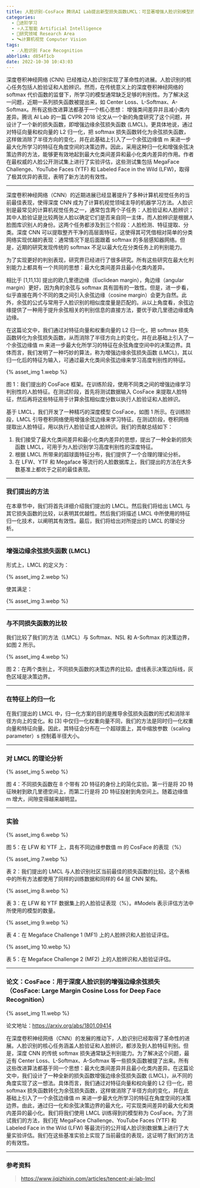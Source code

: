 ```yaml
---
title: 人脸识别-CosFace 腾讯AI Lab提出新型损失函数LMCL：可显著增强人脸识别模型的判别能力
categories:
  - 🌙进阶学习
  - ⭐人工智能 Artificial Intelligence
  - 💫研究领域 Research Area
  - 🛰️计算机视觉 Computer Vision
tags:
  - ☄️人脸识别 Face Recognition
abbrlink: d854f1cb
date: 2022-10-30 10:43:03
---
```


深度卷积神经网络 (CNN) 已经推动人脸识别实现了革命性的进展。人脸识别的核心任务包括人脸验证和人脸辨识。然而，在传统意义上的深度卷积神经网络的 softmax 代价函数的监督下，所学习的模型通常缺乏足够的判别性。为了解决这一问题，近期一系列损失函数被提出来，如 Center Loss、L-Softmax、A-Softmax。所有这些改进算法都基于一个核心思想： 增强类间差异并且减小类内差异。腾讯 AI Lab 的一篇 CVPR 2018 论文从一个新的角度研究了这个问题，并设计了一个新的损失函数，即增强边缘余弦损失函数 (LMCL)。更具体地说，通过对特征向量和权向量的 L2 归一化，把 softmax 损失函数转化为余弦损失函数，这样做消除了半径方向的变化，并在此基础上引入了一个余弦边缘值 m 来进一步最大化所学习的特征在角度空间的决策边界。因此，采用这种归一化和增强余弦决策边界的方法，能够更有效地起到最大化类间差异和最小化类内差异的作用。作者在最权威的人脸公开测试集上进行了实验评估，这些测试集包括 MegaFace Challenge、YouTube Faces (YTF) 和 Labeled Face in the Wild (LFW)，取得了极其优异的表现，表明了新方法的有效性。

<!--more-->

***

深度卷积神经网络（CNN）的近期进展已经显著提升了多种计算机视觉任务的当前最佳表现，使得深度 CNN 成为了计算机视觉领域主导的机器学习方法。人脸识别是最常见的计算机视觉任务之一，通常包含两个子任务：人脸验证和人脸辨识；其中人脸验证是比较两张人脸以确定它们是否来自同一主体，而人脸辨识是根据人脸图库识别人的身份。这两个任务都涉及到三个阶段：人脸检测、特征提取、分类。深度 CNN 可以提取整齐干净的高层面特征，这使得其可凭借相对简单的分类网络实现优越的表现：通常情况下是后面跟着 softmax 的多层感知器网络。但是，近期的研究发现传统的 softmax 不足以最大化在分类任务上的判别能力。

为了实现更好的判别表现，研究界已经进行了很多研究。所有这些研究在最大化判别能力上都具有一个共同的思想：最大化类间差异且最小化类内差异。

相比于 [1,11,13] 提出的欧几里德边缘（Euclidean margin），角边缘（angular margin）更好，因为角的余弦与 softmax 具有固有的一致性。但是，进一步看，似乎直接在两个不同的类之间引入余弦边缘（cosine margin）会更为自然。此外，余弦的公式与常用于人脸识别的相似度度量是匹配的。从以上角度看，余弦边缘提供了一种用于提升余弦相关的判别信息的直接方法，要优于欧几里德边缘或角边缘。

在这篇论文中，我们通过对特征向量和权重向量的 L2 归一化，把 softmax 损失函数转化为余弦损失函数，从而消除了半径方向上的变化，并在此基础上引入了一个余弦边缘值 m 来进一步最大化所学习的特征在余弦角度空间中的决策边界。具体而言，我们发明了一种巧妙的算法，称为增强边缘余弦损失函数 (LMCL)，其以归一化后的特征为输入，可通过最大化类间余弦边缘来学习高度判别性的特征。

{% asset_img 1.webp %}

图 1：我们提出的 CosFace 框架。在训练阶段，使用不同类之间的增强边缘学习判别性的人脸特征。在测试阶段，首先将测试数据输入 CosFace 来提取人脸特征，然后再将这些特征用于计算余弦相似度分数以执行人脸验证和人脸辨识。

基于 LMCL，我们开发了一种精巧的深度模型 CosFace，如图 1 所示。在训练阶段，LMCL 引导卷积网络使用增强余弦边缘来学习特征。在测试阶段，卷积网络提取出人脸特征，用以执行人脸验证或人脸辨识。我们的贡献总结如下：
1. 我们接受了最大化类间差异和最小化类内差异的思想，提出了一种全新的损失函数 LMCL，可用于为人脸识别学习高度判别性的深度特征。
2. 根据 LMCL 所带来的超球面特征分布，我们提供了一个合理的理论分析。
3. 在 LFW、YTF 和 Megaface 等流行的人脸数据库上，我们提出的方法在大多数基准上都优于之前的最佳表现。

***

### 我们提出的方法

在本章节中，我们将首先详细介绍我们提出的 LMCL。然后我们将给出 LMCL 与其它损失函数的比较，以表明其优越性。然后我们将描述 LMCL 中所使用的特征归一化技术，以阐明其有效性。最后，我们将给出对所提出的 LMCL 的理论分析。

***

### 增强边缘余弦损失函数 (LMCL)

形式上，LMCL 的定义为：

{% asset_img 2.webp %}

使其满足：

{% asset_img 3.webp %}

***

### 与不同损失函数的比较

我们比较了我们的方法（LMCL）与 Softmax、NSL 和 A-Softmax 的决策边界，如图 2 所示。

{% asset_img 4.webp %}

图 2：在两个类别上，不同损失函数的决策边界的比较。虚线表示决策边际线，灰色区域是决策边界。

***

### 在特征上的归一化

在我们提出的 LMCL 中，归一化方案的目的是推导余弦损失函数的形式和消除半径方向上的变化。和 [3] 中仅归一化权重向量不同，我们的方法是同时归一化权重向量和特征向量。因此，其特征会分布在一个超球面上，其中缩放参数（scaling parameter）s 控制着半径大小。

***

### 对 LMCL 的理论分析

{% asset_img 5.webp %}

图 4：不同损失函数在 8 个带有 2D 特征的身份上的简化实验。第一行是将 2D 特征映射到欧几里德空间上，而第二行是将 2D 特征投射到角空间上。随着边缘值 m 增大，间隙变得越来越明显。

***

### 实验

{% asset_img 6.webp %}

图 5：在 LFW 和 YTF 上，具有不同边缘参数值 m 的 CosFace 的表现（%）

{% asset_img 7.webp %}

表 2：我们提出的 LMCL 与人脸识别社区当前最佳的损失函数的比较。这个表格中的所有方法都使用了同样的训练数据和同样的 64 层 CNN 架构。

{% asset_img 8.webp %}

表 3：在 LFW 和 YTF 数据集上的人脸验证表现（%）。#Models 表示评估方法中所使用的模型的数量。

{% asset_img 9.webp %}

表 4：在 Megaface Challenge 1 (MF1) 上的人脸辨识和人脸验证评估。

{% asset_img 10.webp %}

表 5：在 Megaface Challenge 2 (MF2) 上的人脸辨识和人脸验证评估。

***

### 论文：CosFace：用于深度人脸识别的增强边缘余弦损失（CosFace: Large Margin Cosine Loss for Deep Face Recognition）

{% asset_img 11.webp %}

论文地址：<https://arxiv.org/abs/1801.09414>

在深度卷积神经网络（CNN）的发展的推动下，人脸识别已经取得了革命性的进展。人脸识别的核心任务涵盖人脸验证和人脸辨识，都涉及到人脸特征判别。但是，深度 CNN 的传统 softmax 损失通常缺乏判别能力。为了解决这个问题，最近有 Center Loss、L-Softmax、A-Softmax 等一些损失函数被提了出来。所有这些改进算法都基于同一个思想：最大化类间差异并且最小化类内差异。在这篇论文中，我们设计了一种全新的损失函数增强边缘余弦损失函数 (LMCL)，从不同的角度实现了这一想法。具体而言，我们通过对特征向量和权向量的 L2 归一化，把 softmax 损失函数转化为余弦损失函数，这样做消除了半径方向的变化，并在此基础上引入了一个余弦边缘值 m 来进一步最大化所学习的特征在角度空间的决策边界。由此，通过归一化和余弦决策边界的最大化，可实现类间差异的最大化和类内差异的最小化。我们将我们使用 LMCL 训练得到的模型称为 CosFace。为了测试我们的方法，我们在 MegaFace Challenge、YouTube Faces (YTF) 和 Labeled Face in the Wild (LFW) 等最流行的公开域人脸识别数据集上进行了大量实验评估。我们在这些基准实验上实现了当前最佳的表现，这证明了我们的方法的有效性。

***

### 参考资料

> <https://www.jiqizhixin.com/articles/tencent-ai-lab-lmcl>